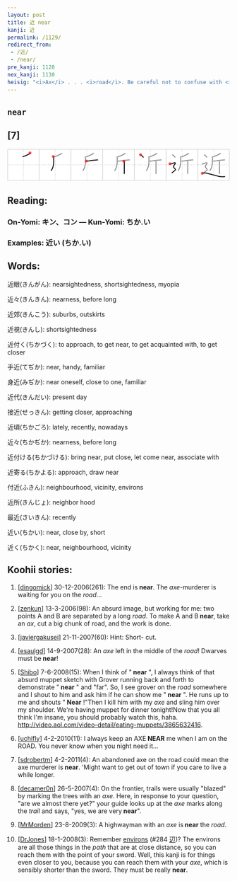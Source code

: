 ```yaml
---
layout: post
title: 近 near
kanji: 近
permalink: /1129/
redirect_from:
 - /近/
 - /near/
pre_kanji: 1128
nex_kanji: 1130
heisig: "<i>Ax</i> . . . <i>road</i>. Be careful not to confuse with <i>draw near</i> (Frame 204) or <i>bystander</i> (Frame 1090)."
---
```


## `near`

## [7]

<div class="stroke"><img src="../images/E8BF91.png" /></div>

## Reading:

### On-Yomi: キン、コン &mdash; Kun-Yomi: ちか.い

### Examples: 近い (ちか.い)

## Words:

近眼(きんがん): nearsightedness, shortsightedness, myopia

近々(きんきん): nearness, before long

近郊(きんこう): suburbs, outskirts

近視(きんし): shortsightedness

近付く(ちかづく): to approach, to get near, to get acquainted with, to get closer

手近(てぢか): near, handy, familiar

身近(みぢか): near oneself, close to one, familiar

近代(きんだい): present day

接近(せっきん): getting closer, approaching

近頃(ちかごろ): lately, recently, nowadays

近々(ちかぢか): nearness, before long

近付ける(ちかづける): bring near, put close, let come near, associate with

近寄る(ちかよる): approach, draw near

付近(ふきん): neighbourhood, vicinity, environs

近所(きんじょ): neighbor hood

最近(さいきん): recently

近い(ちかい): near, close by, short

近く(ちかく): near, neighbourhood, vicinity

## Koohii stories:

1) [<a href="http://kanji.koohii.com/profile/dingomick">dingomick</a>] 30-12-2006(261): The end is<strong> near</strong>. The <em>axe</em>-murderer is waiting for you on the <em>road</em>... 

2) [<a href="http://kanji.koohii.com/profile/zenkun">zenkun</a>] 13-3-2006(98): An absurd image, but working for me: two points A and B are separated by a long <em>road</em>. To make A and B<strong> near</strong>, take an <em>ax</em>, cut a big chunk of road, and the work is done. 

3) [<a href="http://kanji.koohii.com/profile/javiergakusei">javiergakusei</a>] 21-11-2007(60): Hint: Short- cut. 

4) [<a href="http://kanji.koohii.com/profile/esaulgd">esaulgd</a>] 14-9-2007(28): An <em>axe</em> left in the middle of the <em>road</em>! Dwarves must be<strong> near</strong>! 

5) [<a href="http://kanji.koohii.com/profile/Shibo">Shibo</a>] 7-6-2008(15): When I think of &quot;<strong> near</strong> &quot;, I always think of that absurd muppet sketch with Grover running back and forth to demonstrate &quot;<strong> near</strong> &quot; and &quot;far&quot;. So, I see grover on the <em>road</em> somewhere and I shout to him and ask him if he can show me &quot;<strong> near</strong> &quot;. He runs up to me and shouts &quot;<strong> Near</strong> !&quot;Then I kill him with my <em>axe</em> and sling him over my shoulder. We&#039;re having muppet for dinner tonight!Now that you all think I&#039;m insane, you should probably watch this, haha. <a href="http://video.aol.com/video-detail/eating-muppets/3865632416">http://video.aol.com/video-detail/eating-muppets/3865632416</a>. 

6) [<a href="http://kanji.koohii.com/profile/uchifly">uchifly</a>] 4-2-2010(11): I always keep an AXE<strong> NEAR</strong> me when I am on the ROAD. You never know when you night need it... 

7) [<a href="http://kanji.koohii.com/profile/sdrobertm">sdrobertm</a>] 4-2-2011(4): An abandoned axe on the road could mean the axe murderer is<strong> near</strong>. &#039;Might want to get out of town if you care to live a while longer. 

8) [<a href="http://kanji.koohii.com/profile/decamer0n">decamer0n</a>] 26-5-2007(4): On the frontier, trails were usually &quot;blazed&quot; by marking the trees with an <em>axe</em>. Here, in response to your question, &quot;are we almost there yet?&quot; your guide looks up at the <em>axe</em> marks along the <em>trail</em> and says, &quot;yes, we are very<strong> near</strong>&quot;. 

9) [<a href="http://kanji.koohii.com/profile/MrMorden">MrMorden</a>] 23-8-2009(3): A highwayman with an <em>axe</em> is<strong> near</strong> the <em>road</em>. 

10) [<a href="http://kanji.koohii.com/profile/DrJones">DrJones</a>] 18-1-2008(3): Remember <a href="../284">environs</a> <span class="index">(#284 <a href="http://jisho.org/kanji/details/辺">辺</a>)</span>? The environs are all those things in the <em>path</em> that are at close distance, so you can reach them with the point of your sword. Well, this kanji is for things even closer to you, because you can reach them with your <em>axe</em>, which is sensibly shorter than the sword. They must be really <strong>near</strong>. 
